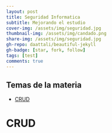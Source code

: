 ```yaml
---
layout: post
title: Seguridad Informatica
subtitle: Mejorando el estudio
cover-img: /assets/img/seguridad.jpg
thumbnail-img: /assets/img/candado.png
share-img: /assets/img/seguridad.jpg
gh-repo: daattali/beautiful-jekyll
gh-badge: [star, fork, follow]
tags: [test]
comments: true
---
```


## Temas de la materia

- [CRUD](#crud)

# CRUD
